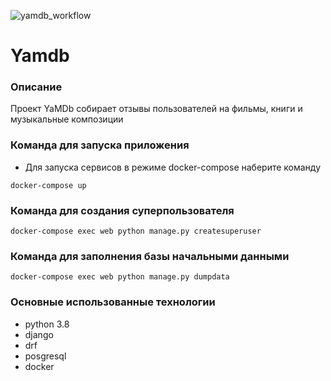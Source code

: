 ![yamdb_workflow](https://github.com/LydiaEire/yamdb_project/actions/workflows/yamdb_workflow.yaml/badge.svg)

# Yamdb
### Описание
Проект YaMDb собирает отзывы пользователей на фильмы, книги и музыкальные композиции

### Команда для запуска приложения
- Для запуска сервисов в режиме docker-compose наберите команду

```
docker-compose up
``` 

### Команда для создания суперпользователя
```
docker-compose exec web python manage.py createsuperuser
```
### Команда для заполнения базы начальными данными

```
docker-compose exec web python manage.py dumpdata

```
### Основные использованные технологии
- python 3.8
- django
- drf
- posgresql
- docker
